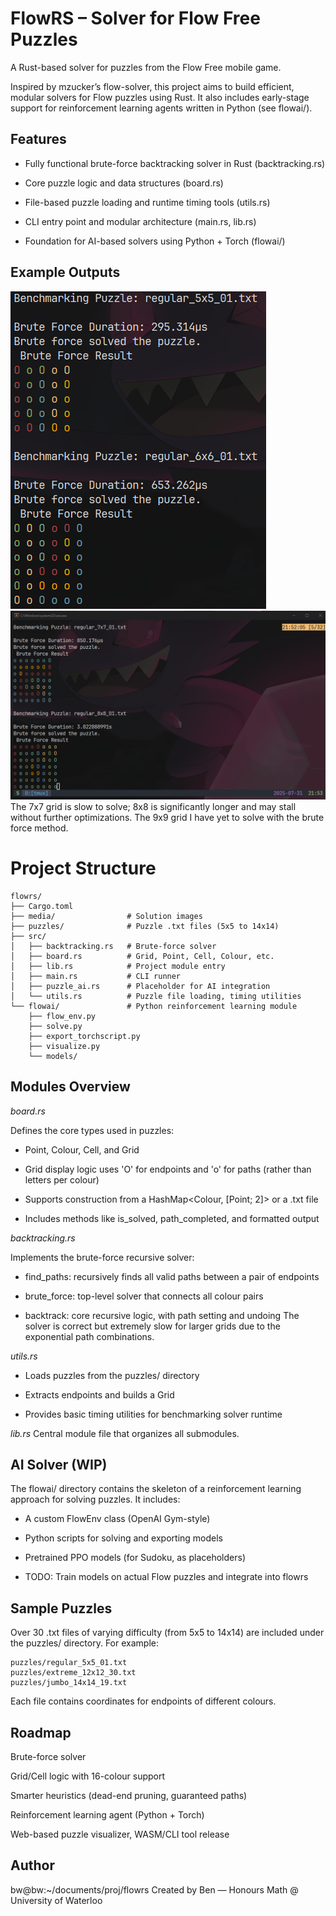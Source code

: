 # FlowRS – Solver for Flow Free Puzzles
A Rust-based solver for puzzles from the Flow Free mobile game.

Inspired by mzucker’s flow-solver, this project aims to build efficient, modular solvers for Flow puzzles using Rust. It also includes early-stage support for reinforcement learning agents written in Python (see flowai/).

## Features
- Fully functional brute-force backtracking solver in Rust (backtracking.rs)

- Core puzzle logic and data structures (board.rs)

- File-based puzzle loading and runtime timing tools (utils.rs)

- CLI entry point and modular architecture (main.rs, lib.rs)

- Foundation for AI-based solvers using Python + Torch (flowai/)

## Example Outputs
![5x5 and 6x6](/media/5and6.png)  
![7x7 and 8x8](/media/7and8.png)
The 7x7 grid is slow to solve; 8x8 is significantly longer and may stall without further optimizations.
The 9x9 grid I have yet to solve with the brute force method.

# Project Structure
```text
flowrs/
├── Cargo.toml
├── media/                # Solution images
├── puzzles/              # Puzzle .txt files (5x5 to 14x14)
├── src/
│   ├── backtracking.rs   # Brute-force solver
│   ├── board.rs          # Grid, Point, Cell, Colour, etc.
│   ├── lib.rs            # Project module entry
│   ├── main.rs           # CLI runner
│   ├── puzzle_ai.rs      # Placeholder for AI integration
│   └── utils.rs          # Puzzle file loading, timing utilities
└── flowai/               # Python reinforcement learning module
    ├── flow_env.py
    ├── solve.py
    ├── export_torchscript.py
    ├── visualize.py
    └── models/
```

## Modules Overview

*board.rs*

Defines the core types used in puzzles:
- Point, Colour, Cell, and Grid

- Grid display logic uses 'O' for endpoints and 'o' for paths (rather than letters per colour)

- Supports construction from a HashMap<Colour, [Point; 2]> or a .txt file

- Includes methods like is_solved, path_completed, and formatted output

*backtracking.rs*

Implements the brute-force recursive solver:
- find_paths: recursively finds all valid paths between a pair of endpoints

- brute_force: top-level solver that connects all colour pairs

- backtrack: core recursive logic, with path setting and undoing
The solver is correct but extremely slow for larger grids due to the exponential path combinations.

*utils.rs*
- Loads puzzles from the puzzles/ directory

- Extracts endpoints and builds a Grid

- Provides basic timing utilities for benchmarking solver runtime

*lib.rs*
Central module file that organizes all submodules.

## AI Solver (WIP)

The flowai/ directory contains the skeleton of a reinforcement learning approach for solving puzzles. It includes:
- A custom FlowEnv class (OpenAI Gym-style)

- Python scripts for solving and exporting models

- Pretrained PPO models (for Sudoku, as placeholders)

- TODO: Train models on actual Flow puzzles and integrate into flowrs

## Sample Puzzles
Over 30 .txt files of varying difficulty (from 5x5 to 14x14) are included under the puzzles/ directory. For example:
```text
puzzles/regular_5x5_01.txt
puzzles/extreme_12x12_30.txt
puzzles/jumbo_14x14_19.txt
```
Each file contains coordinates for endpoints of different colours.

## Roadmap

Brute-force solver

Grid/Cell logic with 16-colour support

Smarter heuristics (dead-end pruning, guaranteed paths)

Reinforcement learning agent (Python + Torch)

Web-based puzzle visualizer, WASM/CLI tool release

## Author
bw@bw:~/documents/proj/flowrs
Created by Ben — Honours Math @ University of Waterloo